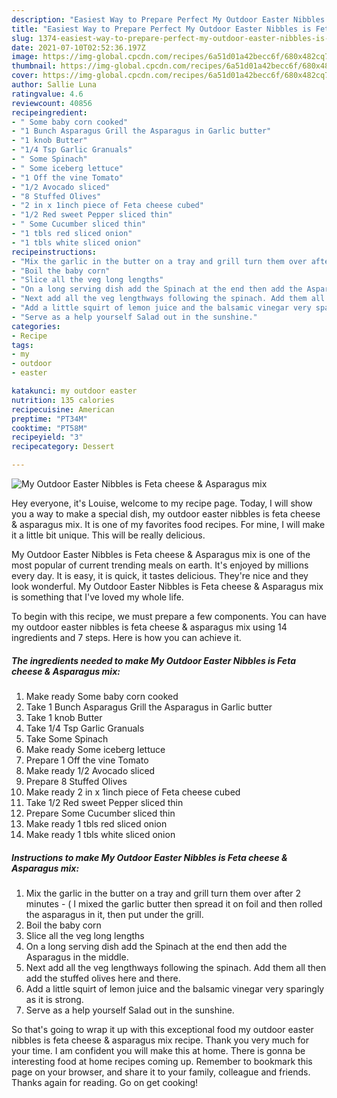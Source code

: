 ```yaml
---
description: "Easiest Way to Prepare Perfect My Outdoor Easter Nibbles is Feta cheese &amp;amp; Asparagus mix"
title: "Easiest Way to Prepare Perfect My Outdoor Easter Nibbles is Feta cheese &amp;amp; Asparagus mix"
slug: 1374-easiest-way-to-prepare-perfect-my-outdoor-easter-nibbles-is-feta-cheese-and-amp-asparagus-mix
date: 2021-07-10T02:52:36.197Z
image: https://img-global.cpcdn.com/recipes/6a51d01a42becc6f/680x482cq70/my-outdoor-easter-nibbles-is-feta-cheese-asparagus-mix-recipe-main-photo.jpg
thumbnail: https://img-global.cpcdn.com/recipes/6a51d01a42becc6f/680x482cq70/my-outdoor-easter-nibbles-is-feta-cheese-asparagus-mix-recipe-main-photo.jpg
cover: https://img-global.cpcdn.com/recipes/6a51d01a42becc6f/680x482cq70/my-outdoor-easter-nibbles-is-feta-cheese-asparagus-mix-recipe-main-photo.jpg
author: Sallie Luna
ratingvalue: 4.6
reviewcount: 40856
recipeingredient:
- " Some baby corn cooked"
- "1 Bunch Asparagus Grill the Asparagus in Garlic butter"
- "1 knob Butter"
- "1/4 Tsp Garlic Granuals"
- " Some Spinach"
- " Some iceberg lettuce"
- "1 Off the vine Tomato"
- "1/2 Avocado sliced"
- "8 Stuffed Olives"
- "2 in x 1inch piece of Feta cheese cubed"
- "1/2 Red sweet Pepper sliced thin"
- " Some Cucumber sliced thin"
- "1 tbls red sliced onion"
- "1 tbls white sliced onion"
recipeinstructions:
- "Mix the garlic in the butter on a tray and grill turn them over after 2 minutes  ( I mixed the garlic butter then spread it on foil and then rolled the asparagus in it, then put under the grill."
- "Boil the baby corn"
- "Slice all the veg long lengths"
- "On a long serving dish add the Spinach at the end then add the Asparagus in the middle."
- "Next add all the veg lengthways following the spinach. Add them all then add the stuffed olives here and there."
- "Add a little squirt of lemon juice and the balsamic vinegar very sparingly as it is strong."
- "Serve as a help yourself Salad out in the sunshine."
categories:
- Recipe
tags:
- my
- outdoor
- easter

katakunci: my outdoor easter 
nutrition: 135 calories
recipecuisine: American
preptime: "PT34M"
cooktime: "PT58M"
recipeyield: "3"
recipecategory: Dessert

---
```



![My Outdoor Easter Nibbles is Feta cheese &amp; Asparagus mix](https://img-global.cpcdn.com/recipes/6a51d01a42becc6f/680x482cq70/my-outdoor-easter-nibbles-is-feta-cheese-asparagus-mix-recipe-main-photo.jpg)

Hey everyone, it's Louise, welcome to my recipe page. Today, I will show you a way to make a special dish, my outdoor easter nibbles is feta cheese &amp; asparagus mix. It is one of my favorites food recipes. For mine, I will make it a little bit unique. This will be really delicious.



My Outdoor Easter Nibbles is Feta cheese &amp; Asparagus mix is one of the most popular of current trending meals on earth. It's enjoyed by millions every day. It is easy, it is quick, it tastes delicious. They're nice and they look wonderful. My Outdoor Easter Nibbles is Feta cheese &amp; Asparagus mix is something that I've loved my whole life.


To begin with this recipe, we must prepare a few components. You can have my outdoor easter nibbles is feta cheese &amp; asparagus mix using 14 ingredients and 7 steps. Here is how you can achieve it.

<!--inarticleads1-->

##### The ingredients needed to make My Outdoor Easter Nibbles is Feta cheese &amp; Asparagus mix:

1. Make ready  Some baby corn cooked
1. Take 1 Bunch Asparagus Grill the Asparagus in Garlic butter
1. Take 1 knob Butter
1. Take 1/4 Tsp Garlic Granuals
1. Take  Some Spinach
1. Make ready  Some iceberg lettuce
1. Prepare 1 Off the vine Tomato
1. Make ready 1/2 Avocado sliced
1. Prepare 8 Stuffed Olives
1. Make ready 2 in x 1inch piece of Feta cheese cubed
1. Take 1/2 Red sweet Pepper sliced thin
1. Prepare  Some Cucumber sliced thin
1. Make ready 1 tbls red sliced onion
1. Make ready 1 tbls white sliced onion




<!--inarticleads2-->

##### Instructions to make My Outdoor Easter Nibbles is Feta cheese &amp; Asparagus mix:

1. Mix the garlic in the butter on a tray and grill turn them over after 2 minutes -  ( I mixed the garlic butter then spread it on foil and then rolled the asparagus in it, then put under the grill.
1. Boil the baby corn
1. Slice all the veg long lengths
1. On a long serving dish add the Spinach at the end then add the Asparagus in the middle.
1. Next add all the veg lengthways following the spinach. Add them all then add the stuffed olives here and there.
1. Add a little squirt of lemon juice and the balsamic vinegar very sparingly as it is strong.
1. Serve as a help yourself Salad out in the sunshine.




So that's going to wrap it up with this exceptional food my outdoor easter nibbles is feta cheese &amp; asparagus mix recipe. Thank you very much for your time. I am confident you will make this at home. There is gonna be interesting food at home recipes coming up. Remember to bookmark this page on your browser, and share it to your family, colleague and friends. Thanks again for reading. Go on get cooking!
